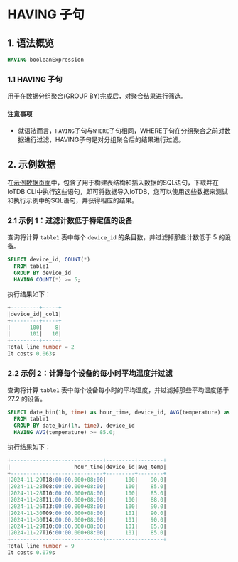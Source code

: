<!--

    Licensed to the Apache Software Foundation (ASF) under one
    or more contributor license agreements.  See the NOTICE file
    distributed with this work for additional information
    regarding copyright ownership.  The ASF licenses this file
    to you under the Apache License, Version 2.0 (the
    "License"); you may not use this file except in compliance
    with the License.  You may obtain a copy of the License at
    
        http://www.apache.org/licenses/LICENSE-2.0
    
    Unless required by applicable law or agreed to in writing,
    software distributed under the License is distributed on an
    "AS IS" BASIS, WITHOUT WARRANTIES OR CONDITIONS OF ANY
    KIND, either express or implied.  See the License for the
    specific language governing permissions and limitations
    under the License.

-->

# HAVING 子句

## 1. 语法概览

```sql
HAVING booleanExpression
```

### 1.1 HAVING 子句

用于在数据分组聚合(GROUP BY)完成后，对聚合结果进行筛选。

#### 注意事项

- 就语法而言，`HAVING`子句与`WHERE`子句相同，WHERE子句在分组聚合之前对数据进行过滤，HAVING子句是对分组聚合后的结果进行过滤。

## 2. 示例数据

在[示例数据页面](../Reference/Sample-Data.md)中，包含了用于构建表结构和插入数据的SQL语句，下载并在IoTDB CLI中执行这些语句，即可将数据导入IoTDB，您可以使用这些数据来测试和执行示例中的SQL语句，并获得相应的结果。

### 2.1 示例 1：过滤计数低于特定值的设备

查询将计算 `table1` 表中每个 `device_id` 的条目数，并过滤掉那些计数低于 5 的设备。

```sql
SELECT device_id, COUNT(*)
  FROM table1
  GROUP BY device_id
  HAVING COUNT(*) >= 5;
```

执行结果如下：

```sql
+---------+-----+
|device_id|_col1|
+---------+-----+
|      100|    8|
|      101|   10|
+---------+-----+
Total line number = 2
It costs 0.063s
```

### 2.2 示例 2：计算每个设备的每小时平均温度并过滤

查询将计算 `table1` 表中每个设备每小时的平均温度，并过滤掉那些平均温度低于 27.2 的设备。

```sql
SELECT date_bin(1h, time) as hour_time, device_id, AVG(temperature) as avg_temp
  FROM table1
  GROUP BY date_bin(1h, time), device_id
  HAVING AVG(temperature) >= 85.0;
```

执行结果如下：

```sql
+-----------------------------+---------+--------+
|                    hour_time|device_id|avg_temp|
+-----------------------------+---------+--------+
|2024-11-29T18:00:00.000+08:00|      100|    90.0|
|2024-11-28T08:00:00.000+08:00|      100|    85.0|
|2024-11-28T10:00:00.000+08:00|      100|    85.0|
|2024-11-28T11:00:00.000+08:00|      100|    88.0|
|2024-11-26T13:00:00.000+08:00|      100|    90.0|
|2024-11-30T09:00:00.000+08:00|      101|    90.0|
|2024-11-30T14:00:00.000+08:00|      101|    90.0|
|2024-11-29T10:00:00.000+08:00|      101|    85.0|
|2024-11-27T16:00:00.000+08:00|      101|    85.0|
+-----------------------------+---------+--------+
Total line number = 9
It costs 0.079s
```